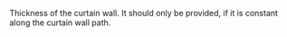 ﻿Thickness of the curtain wall. It should only be provided, if it is constant along the curtain wall path.
